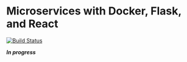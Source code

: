 # Microservices with Docker, Flask, and React

[![Build Status](https://travis-ci.org/tlabna/testdriven-app.svg?branch=master)](https://travis-ci.org/YOUR_GITHUB_USERNAME/testdriven-app)

***In progress***